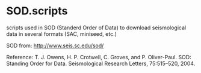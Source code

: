 # SOD.scripts

scripts used in SOD (Standerd Order of Data) to download seismological data in several formats (SAC, miniseed, etc.)

SOD from: http://www.seis.sc.edu/sod/

Reference: T. J. Owens, H. P. Crotwell, C. Groves, and P. Oliver-Paul. SOD: Standing Order for Data. Seismological Research Letters, 75:515–520, 2004. 
